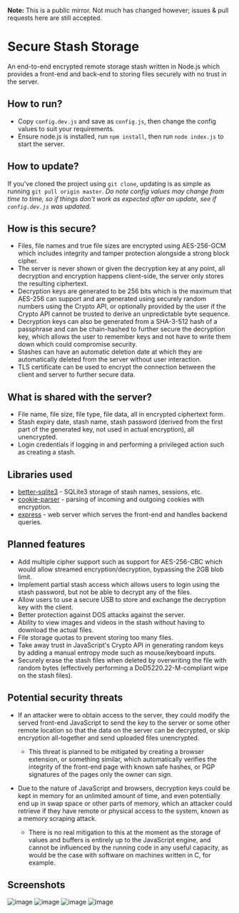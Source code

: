 **Note:** This is a public mirror. Not much has changed however; issues & pull requests here are still accepted.

# Secure Stash Storage
An end-to-end encrypted remote storage stash written in Node.js which provides a front-end and back-end to storing files securely with no trust in the server.

## How to run?
- Copy `config.dev.js` and save as `config.js`, then change the config values to suit your requirements.
- Ensure node.js is installed, run `npm install`, then run `node index.js` to start the server.

## How to update?
If you've cloned the project using `git clone`, updating is as simple as running `git pull origin master`.
*Do note config values may change from time to time, so if things don't work as expected after an update, see if `config.dev.js` was updated.*

## How is this secure?
- Files, file names and true file sizes are encrypted using AES-256-GCM which includes integrity and tamper protection alongside a strong block cipher.
- The server is never shown or given the decryption key at any point, all decryption and encryption happens client-side, the server only stores the resulting ciphertext.
- Decryption keys are generated to be 256 bits which is the maximum that AES-256 can support and are generated using securely random numbers using the Crypto API, or optionally provided by the user if the Crypto API cannot be trusted to derive an unpredictable byte sequence.
- Decryption keys can also be generated from a SHA-3-512 hash of a passphrase and can be chain-hashed to further secure the decryption key, which allows the user to remember keys and not have to write them down which could compromise security.
- Stashes can have an automatic deletion date at which they are automatically deleted from the server without user interaction.
- TLS certificate can be used to encrypt the connection between the client and server to further secure data.

## What is shared with the server?
- File name, file size, file type, file data, all in encrypted ciphertext form.
- Stash expiry date, stash name, stash password (derived from the first part of the generated key, not used in actual encryption), all unencrypted.
- Login credentials if logging in and performing a privileged action such as creating a stash.

## Libraries used
- [better-sqlite3](https://github.com/WiseLibs/better-sqlite3) - SQLite3 storage of stash names, sessions, etc.
- [cookie-parser](https://github.com/expressjs/cookie-parser) - parsing of incoming and outgoing cookies with encryption.
- [express](https://github.com/expressjs/express) - web server which serves the front-end and handles backend queries.

## Planned features
- Add multiple cipher support such as support for AES-256-CBC which would allow streamed encryption/decryption, bypassing the 2GB blob limit.
- Implement partial stash access which allows users to login using the stash password, but not be able to decrypt any of the files.
- Allow users to use a secure USB to store and exchange the decryption key with the client.
- Better protection against DOS attacks against the server.
- Ability to view images and videos in the stash without having to download the actual files.
- File storage quotas to prevent storing too many files.
- Take away trust in JavaScript's Crypto API in generating random keys by adding a manual entropy mode such as mouse/keyboard inputs.
- Securely erase the stash files when deleted by overwriting the file with random bytes (effectively performing a DoD5220.22-M-compliant wipe on the stash files).


## Potential security threats
- If an attacker were to obtain access to the server, they could modify the served front-end JavaScript to send the key to the server or some other remote location so that the data on the server can be decrypted, or skip encryption all-together and send uploaded files unencrypted.
  - This threat is planned to be mitigated by creating a browser extension, or something similar, which automatically verifies the integrity of the front-end page with known safe hashes, or PGP signatures of the pages only the owner can sign.
    
- Due to the nature of JavaScript and browsers, decryption keys could be kept in memory for an unlimited amount of time, and even potentially end up in swap space or other parts of memory, which an attacker could retrieve if they have remote or physical access to the system, known as a memory scraping attack.
  - There is no real mitigation to this at the moment as the storage of values and buffers is entirely up to the JavaScript engine, and cannot be influenced by the running code in any useful capacity, as would be the case with software on machines written in C, for example.

## Screenshots
![image](https://github.com/SpeedyCraftah/secure-stash/assets/45142584/d1045088-b7c2-48e7-9d1f-f1f9d05f9ef0)
![image](https://github.com/SpeedyCraftah/secure-stash/assets/45142584/7b05e058-df91-4ba6-9f37-157a752c0833)
![image](https://github.com/SpeedyCraftah/secure-stash/assets/45142584/22cfc428-f51b-4a7f-8a42-119c7fc439ae)
![image](https://github.com/SpeedyCraftah/secure-stash/assets/45142584/89071733-028c-4fe6-b4f6-c49746d44ed2)
